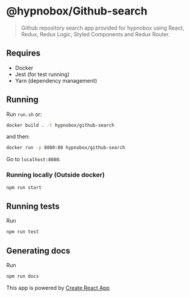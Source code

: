 # @hypnobox/Github-search

> Github repository search app provided for hypnobox using React, Redux, Redux Logic, Styled Components and Redux Router.

## Requires

* Docker 
* Jest (for test running)
* Yarn (dependency management)


## Running

Run ```run.sh``` or:

```sh
docker build . -t hypnobox/github-search
```

and then:

```sh
docker run -p 8080:80 hypnobox/github-search
```

Go to ```localhost:8080```.

### Running locally (Outside docker)

```sh
npm run start
```

## Running tests

Run 

```sh
npm run test
```

##  Generating docs

Run 

```sh
npm run docs
```

This app is powered by [Create React App](https://github.com/facebook/create-react-app)
